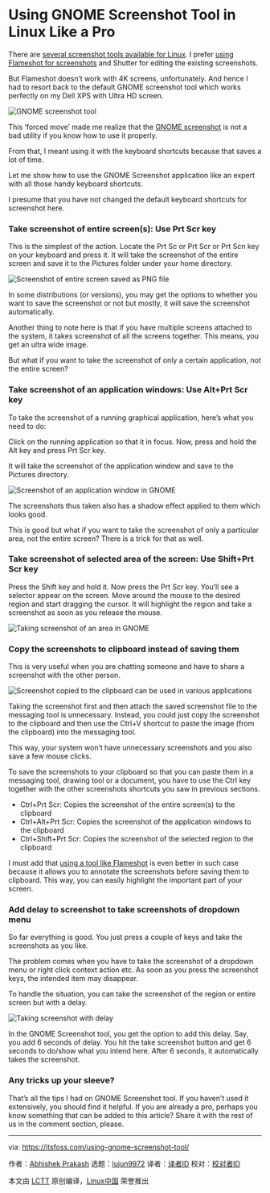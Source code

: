 [#]: subject: "Using GNOME Screenshot Tool in Linux Like a Pro"
[#]: via: "https://itsfoss.com/using-gnome-screenshot-tool/"
[#]: author: "Abhishek Prakash https://itsfoss.com/author/abhishek/"
[#]: collector: "lujun9972"
[#]: translator: " "
[#]: reviewer: " "
[#]: publisher: " "
[#]: url: " "

Using GNOME Screenshot Tool in Linux Like a Pro
======

There are [several screenshot tools available for Linux][1]. I prefer [using Flameshot for screenshots][2] and Shutter for editing the existing screenshots.

But Flameshot doesn’t work with 4K screens, unfortunately. And hence I had to resort back to the default GNOME screenshot tool which works perfectly on my Dell XPS with Ultra HD screen.

![GNOME screenshot tool][3]

This ‘forced move’ made me realize that the [GNOME screenshot][4] is not a bad utility if you know how to use it properly.

From that, I meant using it with the keyboard shortcuts because that saves a lot of time.

Let me show how to use the GNOME Screenshot application like an expert with all those handy keyboard shortcuts.

I presume that you have not changed the default keyboard shortcuts for screenshot here.

### Take screenshot of entire screen(s): Use Prt Scr key

This is the simplest of the action. Locate the Prt Sc or Prt Scr or Prt Scn key on your keyboard and press it. It will take the screenshot of the entire screen and save it to the Pictures folder under your home directory.

![Screenshot of entire screen saved as PNG file][5]

In some distributions (or versions), you may get the options to whether you want to save the screenshot or not but mostly, it will save the screenshot automatically.

Another thing to note here is that if you have multiple screens attached to the system, it takes screenshot of all the screens together. This means, you get an ultra wide image.

But what if you want to take the screenshot of only a certain application, not the entire screen?

### Take screenshot of an application windows: Use Alt+Prt Scr key

To take the screenshot of a running graphical application, here’s what you need to do:

Click on the running application so that it in focus. Now, press and hold the Alt key and press Prt Scr key.

It will take the screenshot of the application window and save to the Pictures directory.

![Screenshot of an application window in GNOME][6]

The screenshots thus taken also has a shadow effect applied to them which looks good.

This is good but what if you want to take the screenshot of only a particular area, not the entire screen? There is a trick for that as well.

### Take screenshot of selected area of the screen: Use Shift+Prt Scr key

Press the Shift key and hold it. Now press the Prt Scr key. You’ll see a selector appear on the screen. Move around the mouse to the desired region and start dragging the cursor. It will highlight the region and take a screenshot as soon as you release the mouse.

![Taking screenshot of an area in GNOME][7]

### Copy the screenshots to clipboard instead of saving them

This is very useful when you are chatting someone and have to share a screenshot with the other person.

![Screenshot copied to the clipboard can be used in various applications][8]

Taking the screenshot first and then attach the saved screenshot file to the messaging tool is unnecessary. Instead, you could just copy the screenshot to the clipboard and then use the Ctrl+V shortcut to paste the image (from the clipboard) into the messaging tool.

This way, your system won’t have unnecessary screenshots and you also save a few mouse clicks.

To save the screenshots to your clipboard so that you can paste them in a messaging tool, drawing tool or a document, you have to use the Ctrl key together with the other screenshots shortcuts you saw in previous sections.

  * Ctrl+Prt Scr: Copies the screenshot of the entire screen(s) to the clipboard
  * Ctrl+Alt+Prt Scr: Copies the screenshot of the application windows to the clipboard
  * Ctrl+Shift+Prt Scr: Copies the screenshot of the selected region to the clipboard



I must add that [using a tool like Flameshot][2] is even better in such case because it allows you to annotate the screenshots before saving them to clipboard. This way, you can easily highlight the important part of your screen.

### Add delay to screenshot to take screenshots of dropdown menu

So far everything is good. You just press a couple of keys and take the screenshots as you like.

The problem comes when you have to take the screenshot of a dropdown menu or right click context action etc. As soon as you press the screenshot keys, the intended item may disappear.

To handle the situation, you can take the screenshot of the region or entire screen but with a delay.

![Taking screenshot with delay][9]

In the GNOME Screenshot tool, you get the option to add this delay. Say, you add 6 seconds of delay. You hit the take screenshot button and get 6 seconds to do/show what you intend here. After 6 seconds, it automatically takes the screenshot.

### Any tricks up your sleeve?

That’s all the tips I had on GNOME Screenshot tool. If you haven’t used it extensively, you should find it helpful. If you are already a pro, perhaps you know something that can be added to this article? Share it with the rest of us in the comment section, please.

--------------------------------------------------------------------------------

via: https://itsfoss.com/using-gnome-screenshot-tool/

作者：[Abhishek Prakash][a]
选题：[lujun9972][b]
译者：[译者ID](https://github.com/译者ID)
校对：[校对者ID](https://github.com/校对者ID)

本文由 [LCTT](https://github.com/LCTT/TranslateProject) 原创编译，[Linux中国](https://linux.cn/) 荣誉推出

[a]: https://itsfoss.com/author/abhishek/
[b]: https://github.com/lujun9972
[1]: https://itsfoss.com/take-screenshot-linux/
[2]: https://itsfoss.com/flameshot/
[3]: https://i2.wp.com/itsfoss.com/wp-content/uploads/2021/12/gnome-screenshot-tool.jpg?resize=800%2C413&ssl=1
[4]: https://apps.gnome.org/app/org.gnome.Screenshot/
[5]: https://i2.wp.com/itsfoss.com/wp-content/uploads/2021/12/screenshot-of-entire-screen-gnome.jpg?resize=800%2C532&ssl=1
[6]: https://i0.wp.com/itsfoss.com/wp-content/uploads/2021/12/screenshot-of-an-application-windows-gnome.png?resize=800%2C437&ssl=1
[7]: https://i0.wp.com/itsfoss.com/wp-content/uploads/2021/12/take-screenshot-of-region-gnome.webp?resize=800%2C430&ssl=1
[8]: https://i1.wp.com/itsfoss.com/wp-content/uploads/2021/12/saving-screenshot-to-clipboard-and-using-it.webp?resize=800%2C476&ssl=1
[9]: https://i0.wp.com/itsfoss.com/wp-content/uploads/2021/12/taking-screenshot-with-delay-gnome.webp?resize=800%2C428&ssl=1
